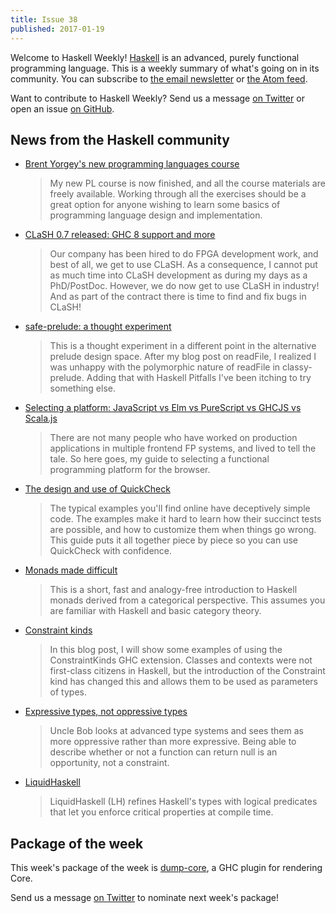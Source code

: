 ```yaml
---
title: Issue 38
published: 2017-01-19
---
```


Welcome to Haskell Weekly!
[Haskell](https://haskell-lang.org) is an advanced, purely functional programming language.
This is a weekly summary of what's going on in its community.
You can subscribe to [the email newsletter](https://news.us10.list-manage.com/subscribe?u=49a6a2e17b12be2c5c4dcb232&id=ffbbbbd930)
or [the Atom feed](/haskell-weekly.atom).

Want to contribute to Haskell Weekly?
Send us a message [on Twitter](https://twitter.com/haskellweekly)
or open an issue [on GitHub](https://github.com/haskellweekly/haskellweekly.github.io).

## News from the Haskell community

-   [Brent Yorgey's new programming languages course](https://byorgey.wordpress.com/2017/01/13/my-new-programming-languages-course/)

    > My new PL course is now finished, and all the course materials are freely available. Working through all the exercises should be a great option for anyone wishing to learn some basics of programming language design and implementation.

-   [CLaSH 0.7 released: GHC 8 support and more](https://groups.google.com/forum/#!topic/clash-language/vG8GqAyjAa8)

    > Our company has been hired to do FPGA development work, and best of all, we get to use CLaSH. As a consequence, I cannot put as much time into CLaSH development as during my days as a PhD/PostDoc. However, we do now get to use CLaSH in industry! And as part of the contract there is time to find and fix bugs in CLaSH!

-   [safe-prelude: a thought experiment](http://www.snoyman.com/blog/2017/01/safe-prelude-a-thought-experiment)

    > This is a thought experiment in a different point in the alternative prelude design space. After my blog post on readFile, I realized I was unhappy with the polymorphic nature of readFile in classy-prelude. Adding that with Haskell Pitfalls I've been itching to try something else.

-   [Selecting a platform: JavaScript vs Elm vs PureScript vs GHCJS vs Scala.js](http://mutanatum.com/posts/2017-01-12-Browser-FP-Head-to-Head.html)

    > There are not many people who have worked on production applications in multiple frontend FP systems, and lived to tell the tale. So here goes, my guide to selecting a functional programming platform for the browser.

-   [The design and use of QuickCheck](https://begriffs.com/posts/2017-01-14-design-use-quickcheck.html)

    > The typical examples you'll find online have deceptively simple code. The examples make it hard to learn how their succinct tests are possible, and how to customize them when things go wrong. This guide puts it all together piece by piece so you can use QuickCheck with confidence.

-   [Monads made difficult](http://www.stephendiehl.com/posts/monads.html)

    > This is a short, fast and analogy-free introduction to Haskell monads derived from a categorical perspective. This assumes you are familiar with Haskell and basic category theory.

-   [Constraint kinds](https://kseo.github.io//posts/2017-01-13-constraint-kinds.html)

    > In this blog post, I will show some examples of using the ConstraintKinds GHC extension. Classes and contexts were not first-class citizens in Haskell, but the introduction of the Constraint kind has changed this and allows them to be used as parameters of types.

-   [Expressive types, not oppressive types](https://literateprogrammer.blogspot.com.au/2017/01/expressive-types-not-oppressive-types.html)

    > Uncle Bob looks at advanced type systems and sees them as more oppressive rather than more expressive. Being able to describe whether or not a function can return null is an opportunity, not a constraint.

-   [LiquidHaskell](https://ucsd-progsys.github.io/liquidhaskell-blog/)

    > LiquidHaskell (LH) refines Haskell's types with logical predicates that let you enforce critical properties at compile time.

## Package of the week

This week's package of the week is [dump-core](https://hackage.haskell.org/package/dump-core),
a GHC plugin for rendering Core.

Send us a message [on Twitter](https://twitter.com/haskellweekly) to nominate next week's package!
